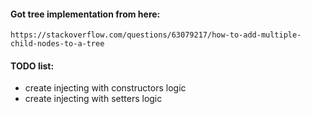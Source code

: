 #### Got tree implementation from here:

```https://stackoverflow.com/questions/63079217/how-to-add-multiple-child-nodes-to-a-tree```

#### TODO list:
- create injecting with constructors logic
- create injecting with setters logic